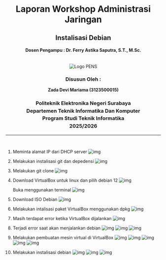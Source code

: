 <div align="center">
  <h1 style="text-align: center;font-weight: bold">Laporan Workshop Administrasi Jaringan<br></h1>
  <h2 style="text-align: center;">Instalisasi Debian <br></h2>
  <h4 style="text-align: center;">Dosen Pengampu : Dr. Ferry Astika Saputra, S.T., M.Sc.</h4>
</div>
<br />
<div align="center">
  <img src="https://i.ibb.co/DC3QHnM/logo-pens.png" alt="Logo PENS">
  <h3 style="text-align: center;">Disusun Oleh :</h3>
  <p style="text-align: center;">
  <strong>Zada Devi Mariama (3123500015)</strong>
  </p>

<h3 style="text-align: center;line-height: 1.5">Politeknik Elektronika Negeri Surabaya<br>Departemen Teknik Informatika Dan Komputer<br>Program Studi Teknik Informatika<br>2025/2026</h3>
  <hr>
</div>
<br>

1. Meminta alamat IP dari DHCP server
    ![img](../assets/week-2/1.jpeg)
2. Melakukan instalisasi git dan depedensi
    ![img](../assets/week-2/2.jpeg)
3. Melakukan git clone
    ![img](../assets/week-2/3.jpeg)
4. Download VirtualBox untuk linux dan pilih debian 12
    ![img](../assets/week-2/4.jpeg)
    
    Buka menggunakan terminal
    ![img](../assets/week-2/vb.jpeg)
5. Download ISO Debian
    ![img](../assets/week-2/5.jpeg)
6. Melakukan intalisasi paket VirtualBox menggunakan dpkg
    ![img](../assets/week-2/6.jpeg)
7. Masih terdapat error ketika VirtualBox dijalankan
    ![img](../assets/week-2/7.png) 
8. Terjadi error saat akan menjalankan debian
    ![img](../assets/week-2/error.png) 
    ![img](../assets/week-2/8.jpeg)
    ![img](../assets/week-2/9.jpeg)
9. Melakukan pembuatan mesin virtual di VirtualBox
    ![img](../assets/week-2/db1.png)
    ![img](../assets/week-2/db2.png)
    ![img](../assets/week-2/db3.png)
    ![img](../assets/week-2/db4.png)
    ![img](../assets/week-2/db5.png)
10. Melakukan instalisasi debian
    ![img](../assets/week-2/11.jpeg)
    ![img](../assets/week-2/12.jpeg)
    ![img](../assets/week-2/13.jpeg)